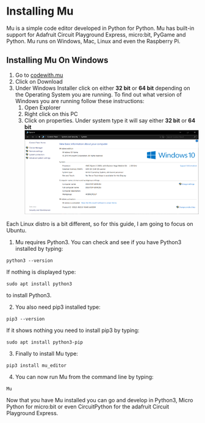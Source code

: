 # Installing Mu

Mu is a simple code editor developed in Python for Python. Mu has built-in support for Adafruit Circuit Playground Express, micro:bit, PyGame and Python. Mu runs on Windows, Mac, Linux and even the Raspberry Pi.

## Installing Mu On Windows

1. Go to [codewith.mu](https://codewith.mu/)
2. Click on Download
3. Under Windows Installer click on either **32 bit** or **64 bit** depending on the Operating System you are running.
   To find out what version of Windows you are running follow these instructions:
   1. Open Explorer
   2. Right click on this PC
   3. Click on properties. Under system type it will say either **32 bit** or **64 bit** 
   ![system Properties](Images/WindowsSystem.png)  

Each Linux distro is a bit different, so for this guide, I am going to focus on Ubuntu. 

1. Mu requires Python3. You can check and see if you have Python3 installed by typing:
```
python3 --version
```
If nothing is displayed type:
```
sudo apt install python3
```
to install Python3.

2. You also need pip3 installed type:
```
pip3 --version
```
If it shows nothing you need to install pip3 by typing:
```
sudo apt install python3-pip
```

3. Finally to install Mu type:
```
pip3 install mu_editor
```
4. You can now run Mu from the command line by typing:
```
Mu
```

Now that you have Mu installed you can go and develop in Python3, Micro Python for micro:bit or even CircuitPython for the adafruit Circuit Playground Express. 

